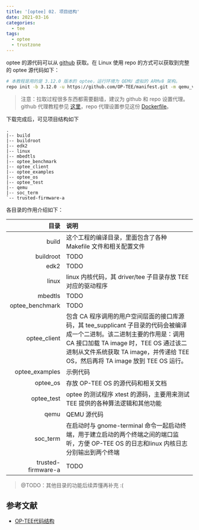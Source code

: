 ```yaml
---
title: '[optee] 02. 项目结构'
date: 2021-03-16
categories:
  - tee
tags:
  - optee
  - trustzone
---
```


optee 的源代码可以从 [github][optee-gh] 获取。在 Linux 使用 repo 的方式可以获取到完整的 optee 源代码如下：

```bash
# 本教程是用的是 3.12.0 版本的 optee，运行环境为 QEMU 虚拟的 ARMv8 架构。
repo init -b 3.12.0 -u https://github.com/OP-TEE/manifest.git -m qemu_v8.xml
```

> 注意：拉取过程很多东西都需要翻墙，建议为 github 和 repo 设置代理。github 代理教程参见 [这里](https://sammyne.github.io/_post/speedup-github/)，repo 代理设置参见这份 [Dockerfile](https://github.com/sammyne/ghcr.io/blob/main/git-repo/2.12.2/ubuntu20.04/Dockerfile)。

下载完成后，可见项目结构如下

```
.
|-- build
|-- buildroot
|-- edk2
|-- linux
|-- mbedtls
|-- optee_benchmark
|-- optee_client
|-- optee_examples
|-- optee_os
|-- optee_test
|-- qemu
|-- soc_term
`-- trusted-firmware-a
```

各目录的作用介绍如下：

|               目录 | 说明                                                                                                                                                                                                                                                  |
| -----------------: | :---------------------------------------------------------------------------------------------------------------------------------------------------------------------------------------------------------------------------------------------------- |
|              build | 这个工程的编译目录，里面包含了各种 Makefile 文件和相关配置文件                                                                                                                                                                                        |
|          buildroot | TODO                                                                                                                                                                                                                                                  |
|               edk2 | TODO                                                                                                                                                                                                                                                  |
|              linux | linux 内核代码，其 driver/tee 子目录存放 TEE 对应的驱动程序                                                                                                                                                                                           |
|            mbedtls | TODO                                                                                                                                                                                                                                                  |
|    optee_benchmark | TODO                                                                                                                                                                                                                                                  |
|       optee_client | 包含 CA 程序调用的用户空间层面的接口库源码，其 tee_supplicant 子目录的代码会被编译成一个二进制。该二进制主要的作用是：调用 CA 接口加载 TA image 时，TEE OS 通过该二进制从文件系统获取 TA image，并传递给 TEE OS，然后再将 TA image 放到 TEE OS 运行。 |
|     optee_examples | 示例代码                                                                                                                                                                                                                                              |
|           optee_os | 存放 OP-TEE OS 的源代码和相关文档                                                                                                                                                                                                                     |
|         optee_test | optee 的测试程序 xtest 的源码，主要用来测试 TEE 提供的各种算法逻辑和其他功能                                                                                                                                                                          |
|               qemu | QEMU 源代码                                                                                                                                                                                                                                           |
|           soc_term | 在启动时与 gnome-terminal 命令一起启动终端，用于建立启动的两个终端之间的端口监听，方便 OP-TEE OS 的日志和linux 内核日志分别输出到两个终端                                                                                                             |
| trusted-firmware-a | TODO                                                                                                                                                                                                                                                  |

> @TODO：其他目录的功能后续弄懂再补充 :(

## 参考文献
- [OP-TEE代码结构](https://icyshuai.blog.csdn.net/article/details/71499945)

[optee-gh]: https://github.com/OP-TEE/optee_os/tree/3.12.0
